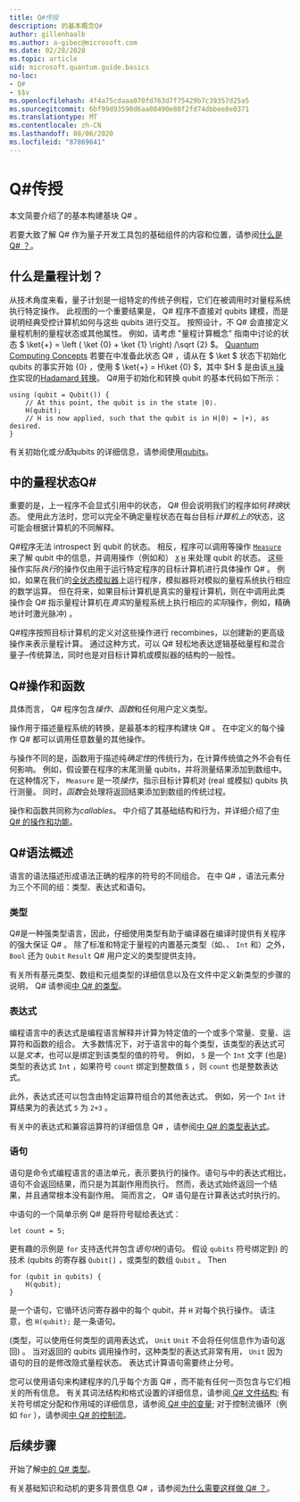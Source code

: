 ```yaml
---
title: Q#传授
description: 的基本概念Q#
author: gillenhaalb
ms.author: a-gibec@microsoft.com
ms.date: 02/28/2020
ms.topic: article
uid: microsoft.quantum.guide.basics
no-loc:
- Q#
- $$v
ms.openlocfilehash: 4f4a75cdaaa070fd763d7f75429b7c39357d25a5
ms.sourcegitcommit: 6bf99d93590d6aa80490e88f2fd74dbbee8e0371
ms.translationtype: MT
ms.contentlocale: zh-CN
ms.lasthandoff: 08/06/2020
ms.locfileid: "87869641"
---
```

# <a name="no-locq-basics"></a>Q#传授

本文简要介绍了的基本构建基块 Q# 。

若要大致了解 Q# 作为量子开发工具包的基础组件的内容和位置，请参阅[什么是 Q# ？](xref:microsoft.quantum.overview.q-sharp)。 

## <a name="what-is-a-quantum-program"></a>什么是量程计划？

从技术角度来看，量子计划是一组特定的传统子例程，它们在被调用时对量程系统执行特定操作。
此视图的一个重要结果是， Q# 程序不直接对 qubits 建模，而是说明经典受控计算机如何与这些 qubits 进行交互。
按照设计，不 Q# 会直接定义量程机制的量程状态或其他属性。
例如，请考虑 "量程计算概念" 指南中讨论的状态 $ \ket{+} = \left ( \ket {0} + \ket {1} \right) /\sqrt {2} $。 [Quantum Computing Concepts](xref:microsoft.quantum.concepts.intro)
若要在中准备此状态 Q# ，请从在 $ \ket $ 状态下初始化 qubits 的事实开始 {0} ，使用 $ \ket{+} = H\ket {0} $，其中 $H $ 是由该[ `H` 操作](xref:microsoft.quantum.intrinsic.h)实现的[Hadamard 转换](xref:microsoft.quantum.glossary#hadamard)。 Q#用于初始化和转换 qubit 的基本代码如下所示：

```qsharp
using (qubit = Qubit()) {
    // At this point, the qubit is in the state |0⟩.
    H(qubit);
    // H is now applied, such that the qubit is in H|0⟩ = |+⟩, as desired.
}
```
有关初始化或*分配*qubits 的详细信息，请参阅使用[qubits](xref:microsoft.quantum.guide.qubits)。

## <a name="quantum-states-in-no-locq"></a>中的量程状态Q#

重要的是，上一程序不会显式引用中的状态， Q# 但会说明我们的程序如何*转换*状态。
使用此方法时，您可以完全不确定量程状态在每台目标*计算机上的*状态，这可能会根据计算机的不同解释。 

Q#程序无法 introspect 到 qubit 的状态。
相反，程序可以调用等操作 [`Measure`](xref:microsoft.quantum.intrinsic.measure) 来了解 qubit 中的信息，并调用操作（例如和） [`X`](xref:microsoft.quantum.intrinsic.x) [`H`](xref:microsoft.quantum.intrinsic.h) 来处理 qubit 的状态。
这些操作实际*执行*的操作仅由用于运行特定程序的目标计算机进行具体操作 Q# 。
例如，如果在我们的[全状态模拟器](xref:microsoft.quantum.machines.full-state-simulator)上运行程序，模拟器将对模拟的量程系统执行相应的数学运算。
但在将来，如果目标计算机是真实的量程计算机，则在中调用此类操作会 Q# 指示量程计算机在*真实*的量程系统上执行相应的*实际*操作，例如，精确地计时激光脉冲) 。

Q#程序按照目标计算机的定义对这些操作进行 recombines，以创建新的更高级操作来表示量程计算。
通过这种方式，可以 Q# 轻松地表达逻辑基础量程和混合量子–传统算法，同时也是对目标计算机或模拟器的结构的一般性。

## <a name="no-locq-operations-and-functions"></a>Q#操作和函数

具体而言， Q# 程序包含*操作*、*函数*和任何用户定义类型。 

操作用于描述量程系统的转换，是最基本的程序构建块 Q# 。 在中定义的每个操作 Q# 都可以调用任意数量的其他操作。

与操作不同的是，函数用于描述纯*确定性*的传统行为，在计算传统值之外不会有任何影响。 例如，假设要在程序的末尾测量 qubits，并将测量结果添加到数组中。
在这种情况下， `Measure` 是一项*操作*，指示目标计算机对 (real 或模拟) qubits 执行测量。 同时，*函数*会处理将返回结果添加到数组的传统过程。

操作和函数共同称为*callables*。 中介绍了其基础结构和行为，并详细介绍了[中 Q# 的操作和功能](xref:microsoft.quantum.guide.operationsfunctions)。


## <a name="no-locq-syntax-overview"></a>Q#语法概述

语言的语法描述形成语法正确的程序的符号的不同组合。
在中 Q# ，语法元素分为三个不同的组：类型、表达式和语句。

### <a name="types"></a>类型
Q#是一种强类型语言，因此，仔细使用类型有助于编译器在编译时提供有关程序的强大保证 Q# 。
除了标准和特定于量程的内置基元类型（如、、 `Int` 和）之外， `Bool` 还为 `Qubit` `Result` Q# 用户定义的类型提供支持。

有关所有基元类型、数组和元组类型的详细信息以及在文件中定义新类型的步骤的说明， Q# 请参阅[中 Q# 的类型](xref:microsoft.quantum.guide.types)。

### <a name="expressions"></a>表达式
编程语言中的表达式是编程语言解释并计算为特定值的一个或多个常量、变量、运算符和函数的组合。
大多数情况下，对于语言中的每个类型，该类型的表达式可以是*文本*，也可以是绑定到该类型的值的符号。
例如， `5` 是一个 `Int` 文字 (也是) 类型的表达式 `Int` ，如果符号 `count` 绑定到整数值 `5` ，则 `count` 也是整数表达式。

此外，表达式还可以包含由特定运算符组合的其他表达式。
例如，另一个 `Int` 计算结果为的表达式 `5` 为 `2+3` 。

有关中的表达式和兼容运算符的详细信息 Q# ，请参阅[中 Q# 的类型表达式](xref:microsoft.quantum.guide.expressions)。 

### <a name="statements"></a>语句 
语句是命令式编程语言的语法单元，表示要执行的操作。语句与中的表达式相比，语句不会返回结果，而只是为其副作用而执行。 然而，表达式始终返回一个结果，并且通常根本没有副作用。 简而言之， Q# 语句是在计算表达式时执行的。

中语句的一个简单示例 Q# 是将符号赋给表达式：
```qsharp
let count = 5;
```

更有趣的示例是 `for` 支持迭代并包含*语句块*的语句。
假设 `qubits` 符号绑定到) 的技术 (qubits 的寄存器 `Qubit[]` ，或类型的数组 `Qubit` 。 Then
```qsharp
for (qubit in qubits) {
    H(qubit);
}
```
是一个语句，它循环访问寄存器中的每个 qubit，并 `H` 对每个执行操作。 请注意，也 `H(qubit);` 是一条语句。

 (类型，可以使用任何类型的调用表达式， `Unit` `Unit` 不会将任何信息作为语句返回) 。
当对返回的 qubits 调用操作时，这种类型的表达式非常有用， `Unit` 因为语句的目的是修改隐式量程状态。
表达式计算语句需要终止分号。

您可以使用语句来构建程序的几乎每个方面 Q# ，而不能有任何一页包含与它们相关的所有信息。
有关其词法结构和格式设置的详细信息，请参阅[ Q# 文件结构](xref:microsoft.quantum.guide.filestructure); 有关符号绑定分配和作用域的详细信息，请参阅[ Q# 中的变量](xref:microsoft.quantum.guide.variables); 对于控制流循环（例如 `for` ），请参阅[中 Q# 的控制流](xref:microsoft.quantum.guide.controlflow)。

## <a name="next-steps"></a>后续步骤

开始了解[中的 Q# 类型](xref:microsoft.quantum.guide.types)。

有关基础知识和动机的更多背景信息 Q# ，请参阅[为什么需要这样做 Q# ？](https://devblogs.microsoft.com/qsharp/why-do-we-need-q/)。
